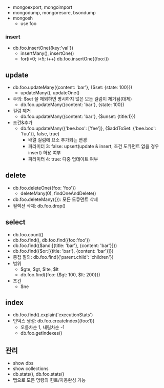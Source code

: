 ###
* mongoexport, mongoimport
* mongodump, mongoresore, bsondump
* mongosh
	* use foo

### insert
* db.foo.insertOne({key:'val'})
	* insertMany(), insertOne()
	* for(i=0; i<5; i++) db.foo.insertOne({foo:i})

## update
* db.foo.updateMany({content: 'bar'}, {$set: {state: 100}})
	* updateMany(), updateOne()
* 주의: $set 을 제외하면 명시하지 않은 모든 컬럼이 제거됨(대체)
	* db.foo.updateMany({content: 'bar'}, {state: 100})
* 컬럼 제거
	* db.foo.updateMany({content: 'bar'}, {$unset: {title:1}})
* 조건&추가
	* db.foo.updateMany({'bee.boo': ['fee']}, {$addToSet: {'bee.boo': 'fuu'}}, false, true)
		* 배열 컬럼에 요소 추가되는 변경
		* 파라미터 3: false: upsert(update & insert, 조건 도큐먼트 없을 경우 insert) 허용 여부
		* 파라미터 4: true: 다중 업데이트 여부

## delete
* db.foo.deleteOne({foo: 'foo'})
	* deleteMany(0), findOneAndDelete()
* db.foo.deleteMany({}): 모든 도큐먼트 삭제
* 컬렉션 삭제: db.foo.drop()

## select
* db.foo.count()
* db.foo.find(), db.foo.find({foo:'foo'})
* db.foo.find({$and:[{title: 'bar'}, {content: 'bar'}]})
* db.foo.find({$or:[{title: 'bar'}, {content: 'bar'}]})
* 중첩 질의: db.foo.find({'parent.child': 'children'})
* 범위
	* $gte, $gt, $lte, $lt
	* db.foo.find({foo: {$gt: 100, $lt: 200}})
* 조건
	* $ne

## index
* db.foo.find().explain('executionStats')
* 인덱스 생성: db.foo.createIndex({foo:1})
	* 오름차순 1, 내림차순 -1
	* db.foo.getIndexes()

## 관리
* show dbs
* show collections
* db.stats(), db.foo.stats()
* 탭으로 모든 명령의 힌트/자동완성 가능




